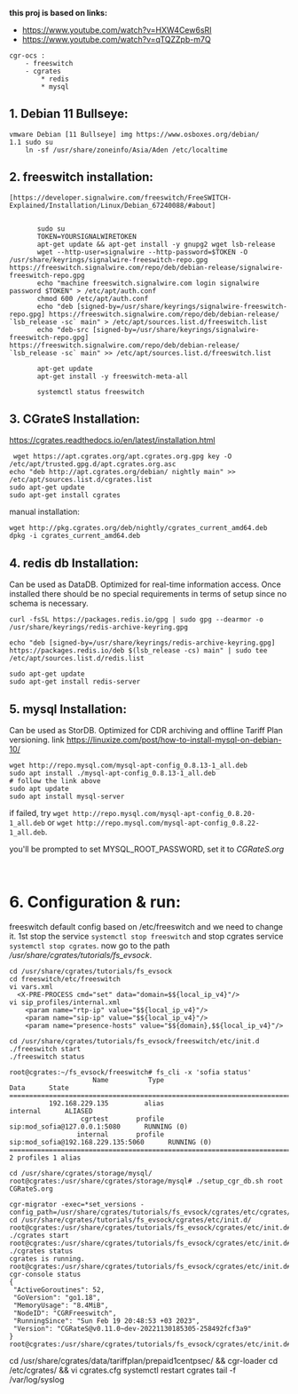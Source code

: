 
**this proj is based on links:**
 * https://www.youtube.com/watch?v=HXW4Cew6sRI
 * https://www.youtube.com/watch?v=qTQZZpb-m7Q

```
cgr-ocs :
    - freeswitch
    - cgrates
        * redis
        * mysql
```
## 1. Debian 11 Bullseye:

    vmware Debian [11 Bullseye] img https://www.osboxes.org/debian/
    1.1 sudo su
        ln -sf /usr/share/zoneinfo/Asia/Aden /etc/localtime
## 2. freeswitch installation:

    [https://developer.signalwire.com/freeswitch/FreeSWITCH-Explained/Installation/Linux/Debian_67240088/#about]


 ```console

        sudo su
        TOKEN=YOURSIGNALWIRETOKEN
        apt-get update && apt-get install -y gnupg2 wget lsb-release
        wget --http-user=signalwire --http-password=$TOKEN -O /usr/share/keyrings/signalwire-freeswitch-repo.gpg https://freeswitch.signalwire.com/repo/deb/debian-release/signalwire-freeswitch-repo.gpg
        echo "machine freeswitch.signalwire.com login signalwire password $TOKEN" > /etc/apt/auth.conf
        chmod 600 /etc/apt/auth.conf
        echo "deb [signed-by=/usr/share/keyrings/signalwire-freeswitch-repo.gpg] https://freeswitch.signalwire.com/repo/deb/debian-release/ `lsb_release -sc` main" > /etc/apt/sources.list.d/freeswitch.list
        echo "deb-src [signed-by=/usr/share/keyrings/signalwire-freeswitch-repo.gpg] https://freeswitch.signalwire.com/repo/deb/debian-release/ `lsb_release -sc` main" >> /etc/apt/sources.list.d/freeswitch.list

        apt-get update  
        apt-get install -y freeswitch-meta-all

        systemctl status freeswitch

 ```
## 3. CGrateS Installation:
https://cgrates.readthedocs.io/en/latest/installation.html

     wget https://apt.cgrates.org/apt.cgrates.org.gpg key -O /etc/apt/trusted.gpg.d/apt.cgrates.org.asc
    echo "deb http://apt.cgrates.org/debian/ nightly main" >> /etc/apt/sources.list.d/cgrates.list
    sudo apt-get update
    sudo apt-get install cgrates

manual installation:

    wget http://pkg.cgrates.org/deb/nightly/cgrates_current_amd64.deb
    dpkg -i cgrates_current_amd64.deb

## 4. redis db Installation:
  Can be used as DataDB. Optimized for real-time information access. Once installed there should be no special requirements in terms of setup since no schema is necessary.

    curl -fsSL https://packages.redis.io/gpg | sudo gpg --dearmor -o /usr/share/keyrings/redis-archive-keyring.gpg

    echo "deb [signed-by=/usr/share/keyrings/redis-archive-keyring.gpg] https://packages.redis.io/deb $(lsb_release -cs) main" | sudo tee /etc/apt/sources.list.d/redis.list

    sudo apt-get update
    sudo apt-get install redis-server

## 5. mysql Installation:
Can be used as StorDB. Optimized for CDR archiving and offline Tariff Plan versioning.
link https://linuxize.com/post/how-to-install-mysql-on-debian-10/


    wget http://repo.mysql.com/mysql-apt-config_0.8.13-1_all.deb
    sudo apt install ./mysql-apt-config_0.8.13-1_all.deb
    # follow the link above
    sudo apt update
    sudo apt install mysql-server
if failed, try ```wget http://repo.mysql.com/mysql-apt-config_0.8.20-1_all.deb``` or ```wget http://repo.mysql.com/mysql-apt-config_0.8.22-1_all.deb```.

you'll be prompted to set MYSQL_ROOT_PASSWORD, set it to *CGRateS.org*

<br>
    


#  6. Configuration & run:
freeswitch default config based on /etc/freeswitch and we need to change it. 1st stop the service
    `systemctl stop freeswitch` and stop cgrates service `systemctl stop cgrates`.
now go to the path */usr/share/cgrates/tutorials/fs_evsock*.
```
cd /usr/share/cgrates/tutorials/fs_evsock
cd freeswitch/etc/freeswitch
vi vars.xml
  <X-PRE-PROCESS cmd="set" data="domain=$${local_ip_v4}"/>
vi sip_profiles/internal.xml
    <param name="rtp-ip" value="$${local_ip_v4}"/>
    <param name="sip-ip" value="$${local_ip_v4}"/>
    <param name="presence-hosts" value="$${domain},$${local_ip_v4}"/>

cd /usr/share/cgrates/tutorials/fs_evsock/freeswitch/etc/init.d
./freeswitch start
./freeswitch status

root@cgrates:~/fs_evsock/freeswitch# fs_cli -x 'sofia status'
                     Name          Type                                       Data      State
=================================================================================================
          192.168.229.135         alias                                   internal      ALIASED
                  cgrtest       profile               sip:mod_sofia@127.0.0.1:5080      RUNNING (0)
                 internal       profile         sip:mod_sofia@192.168.229.135:5060      RUNNING (0)
=================================================================================================
2 profiles 1 alias

cd /usr/share/cgrates/storage/mysql/
root@cgrates:/usr/share/cgrates/storage/mysql# ./setup_cgr_db.sh root CGRateS.org

cgr-migrator -exec=*set_versions -config_path=/usr/share/cgrates/tutorials/fs_evsock/cgrates/etc/cgrates/
cd /usr/share/cgrates/tutorials/fs_evsock/cgrates/etc/init.d/
root@cgrates:/usr/share/cgrates/tutorials/fs_evsock/cgrates/etc/init.d# ./cgrates start
root@cgrates:/usr/share/cgrates/tutorials/fs_evsock/cgrates/etc/init.d# ./cgrates status
cgrates is running.
root@cgrates:/usr/share/cgrates/tutorials/fs_evsock/cgrates/etc/init.d# cgr-console status
{
 "ActiveGoroutines": 52,
 "GoVersion": "go1.18",
 "MemoryUsage": "8.4MiB",
 "NodeID": "CGRFreeswitch",
 "RunningSince": "Sun Feb 19 20:48:53 +03 2023",
 "Version": "CGRateS@v0.11.0~dev-20221130185305-258492fcf3a9"
}
root@cgrates:/usr/share/cgrates/tutorials/fs_evsock/cgrates/etc/init.d#

```


cd /usr/share/cgrates/data/tariffplan/prepaid1centpsec/ && cgr-loader
cd /etc/cgrates/ && vi cgrates.cfg
systemctl restart cgrates
tail -f /var/log/syslog
